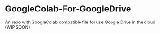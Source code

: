 # GoogleColab-For-GoogleDrive
An repo with GoogleColab compatible file for use Google Drive in the cloud (WIP SOON)
